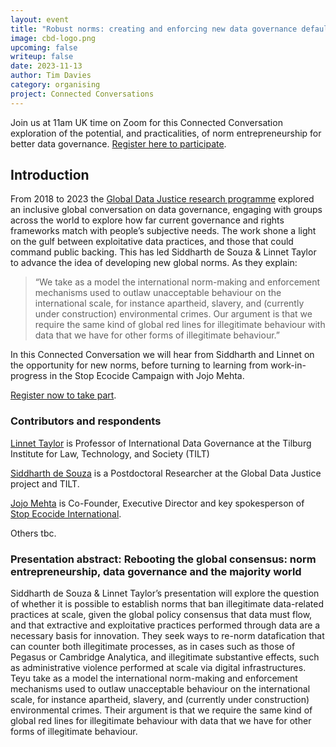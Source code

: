 ```yaml
---
layout: event
title: "Robust norms: creating and enforcing new data governance defaults at scale?"
image: cbd-logo.png
upcoming: false
writeup: false
date: 2023-11-13
author: Tim Davies
category: organising
project: Connected Conversations
---
```


Join us at 11am UK time on Zoom for this Connected Conversation exploration of the potential, and practicalities, of norm entrepreneurship for better data governance. [Register here to participate](https://us06web.zoom.us/meeting/register/tZEkcOigqzgiGt3-cx3PM9g6tUfQKfGYYa02). 

<!--more-->

## Introduction

From 2018 to 2023 the [Global Data Justice research programme](https://globaldatajustice.org/) explored an inclusive global conversation on data governance, engaging with groups across the world to explore how far current governance and rights frameworks match with people’s subjective needs. The work shone a light on the gulf between exploitative data practices, and those that could command public backing. This has led Siddharth de Souza & Linnet Taylor to advance the idea of developing new global norms. As they explain:

> “We take as a model the international norm-making and enforcement mechanisms used to outlaw unacceptable behaviour on the international scale, for instance apartheid, slavery, and (currently under construction) environmental crimes. Our argument is that we require the same kind of global red lines for illegitimate behaviour with data that we have for other forms of illegitimate behaviour.”

In this Connected Conversation we will hear from Siddharth and Linnet on the opportunity for new norms, before turning to learning from work-in-progress in the Stop Ecocide Campaign with Jojo Mehta. 

[Register now to take part](https://us06web.zoom.us/meeting/register/tZEkcOigqzgiGt3-cx3PM9g6tUfQKfGYYa02).

### Contributors and respondents

[Linnet Taylor](https://globaldatajustice.org/linnet-taylor/) is Professor of International Data Governance at the Tilburg Institute for Law, Technology, and Society (TILT)

[Siddharth de Souza](https://www.tilburguniversity.edu/staff/s-p-desouza) is a Postdoctoral Researcher at the Global Data Justice project and TILT.

[Jojo Mehta](https://www.stopecocide.earth/jojo-mehta-profile) is Co-Founder, Executive Director and key spokesperson of [Stop Ecocide International](https://www.stopecocide.earth/).

Others tbc. 

### Presentation abstract: Rebooting the global consensus: norm entrepreneurship, data governance and the majority world

Siddharth de Souza & Linnet Taylor’s presentation will explore the question of whether it is possible to establish norms that ban illegitimate data-related practices at scale, given the global policy consensus that data must flow, and that extractive and exploitative practices performed through data are a necessary basis for innovation. They seek ways to re-norm datafication that can counter both illegitimate processes, as in cases such as those of Pegasus or  Cambridge Analytica, and illegitimate substantive effects, such as administrative violence performed at scale via digital infrastructures. Teyu take as a model the international norm-making and enforcement mechanisms used to outlaw unacceptable behaviour on the international scale, for instance apartheid, slavery, and (currently under construction) environmental crimes. Their argument is that we require the same kind of global red lines for illegitimate behaviour with data that we have for other forms of illegitimate behaviour.